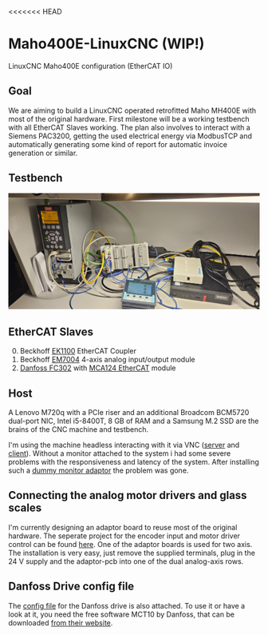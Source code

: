 <<<<<<< HEAD
# Maho400E-LinuxCNC (WIP!)
LinuxCNC Maho400E configuration (EtherCAT IO)

## Goal
We are aiming to build a LinuxCNC operated retrofitted Maho MH400E with most of the original hardware.
First milestone will be a working testbench with all EtherCAT Slaves working.
The plan also involves to interact with a Siemens PAC3200, getting the used electrical energy via ModbusTCP and automatically generating some kind of report for automatic invoice generation or similar.

## Testbench
![](pictures/testbench.jpg "Testbench setup")

## EtherCAT Slaves
0. Beckhoff [EK1100](https://www.beckhoff.com/de-de/produkte/i-o/ethercat-klemmen/ek1xxx-bk1xx0-ethercat-koppler/ek1100.html) EtherCAT Coupler
1. Beckhoff [EM7004](https://www.beckhoff.com/de-de/produkte/i-o/ethercat-klemmen/el-elm7xxx-kompakte-antriebstechnik/em7004.html) 4-axis analog input/output module
2. [Danfoss FC302](https://www.danfoss.com/de-de/products/dds/low-voltage-drives/vlt-drives/vlt-automationdrive-fc-301-fc-302/) with [MCA124 EtherCAT](https://store.danfoss.com/de/de/Drives/Niederspannungsantriebe/Zubeh%C3%B6r-f%C3%BCr-Niederspannungsantriebe/Zubeh%C3%B6r-FC-301-302/VLT%C2%AE-EtherCAT-MCA-124%2C-besch-/p/130B5646) module

## Host
A Lenovo M720q with a PCIe riser and an additional Broadcom BCM5720 dual-port NIC, Intel i5-8400T, 8 GB of RAM and a Samsung M.2 SSD are the brains of the CNC machine and testbench. 

I'm using the machine headless interacting with it via VNC ([server](https://wiki.ubuntuusers.de/VNC/#x11vnc) and [client](https://uvnc.com/downloads/ultravnc.html)). Without a monitor attached to the system i had some severe problems with the responsiveness and latency of the system. After installing such a [dummy monitor adaptor](https://www.amazon.de/gp/product/B07YLP1GG4/) the problem was gone. 


## Connecting the analog motor drivers and glass scales
I'm currently designing an adaptor board to reuse most of the original hardware. The seperate project for the encoder input and motor driver control can be found [here](https://github.com/PedPEx/EM7004-Maho-Philips-432). One of the adaptor boards is used for two axis. The installation is very easy, just remove the supplied terminals, plug in the 24 V supply and the adaptor-pcb into one of the dual analog-axis rows.

## Danfoss Drive config file
The [config file](configs/MAHO_3kW_EtherCAT_MCT10.ssp) for the Danfoss drive is also attached. To use it or have a look at it, you need the free software MCT10 by Danfoss, that can be downloaded [from their website](https://www.danfoss.com/de-de/service-and-support/downloads/dds/vlt-motion-control-tool-mct-10/).